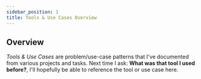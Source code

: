 ```yaml
---
sidebar_position: 1
title: Tools & Use Cases Overview
---
```


## Overview

_Tools & Use Cases_ are problem/use-case patterns that I've documented from various projects and tasks. Next time I ask: **What was that tool I used before?**, I'll hopefully be able to reference the tool or use case here.

<!-- - VSCode on 32bits?
- VSCode RemoteSSH?
- VSCode Spell Checking?
- VSCode Markdown Editing? -->
